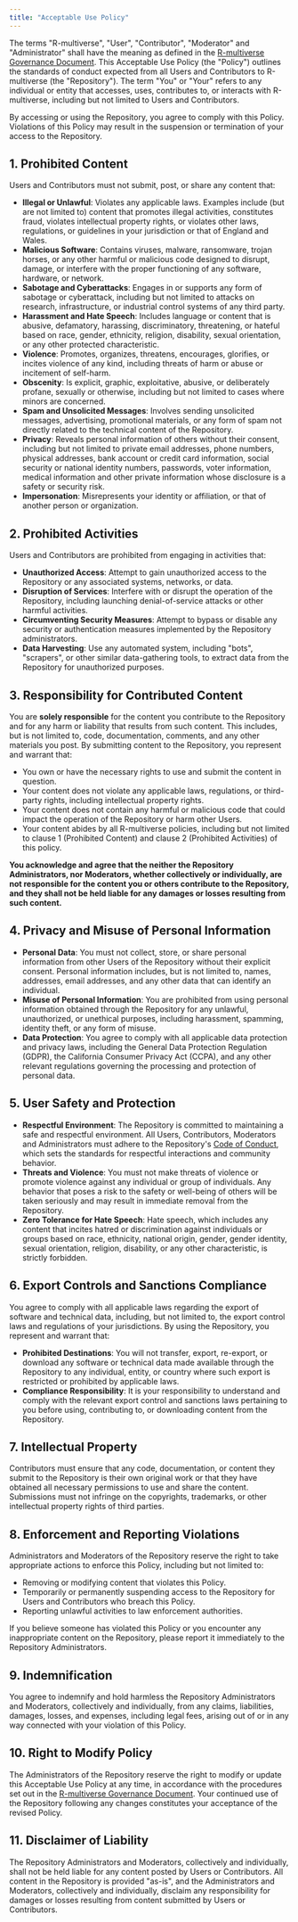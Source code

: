 ```yaml
---
title: "Acceptable Use Policy"
---
```


The terms "R-multiverse", "User", "Contributor", "Moderator" and "Administrator" shall have the meaning as defined in the [R-multiverse Governance Document](governance.md).
This Acceptable Use Policy (the "Policy") outlines the standards of conduct expected from all Users and Contributors to R-multiverse (the "Repository").
The term "You" or "Your" refers to any individual or entity that accesses, uses, contributes to, or interacts with R-multiverse, including but not limited to Users and Contributors.

By accessing or using the Repository, you agree to comply with this Policy.
Violations of this Policy may result in the suspension or termination of your access to the Repository.

## 1. Prohibited Content

Users and Contributors must not submit, post, or share any content that:

- **Illegal or Unlawful**: Violates any applicable laws. Examples include (but are not limited to) content that promotes illegal activities, constitutes fraud, violates intellectual property rights, or violates other laws, regulations, or guidelines in your jurisdiction or that of England and Wales.
- **Malicious Software**: Contains viruses, malware, ransomware, trojan horses, or any other harmful or malicious code designed to disrupt, damage, or interfere with the proper functioning of any software, hardware, or network.
- **Sabotage and Cyberattacks**: Engages in or supports any form of sabotage or cyberattack, including but not limited to attacks on research, infrastructure, or industrial control systems of any third party.
- **Harassment and Hate Speech**: Includes language or content that is abusive, defamatory, harassing, discriminatory, threatening, or hateful based on race, gender, ethnicity, religion, disability, sexual orientation, or any other protected characteristic.
- **Violence**: Promotes, organizes, threatens, encourages, glorifies, or incites violence of any kind, including threats of harm or abuse or incitement of self-harm.
- **Obscenity**: Is explicit, graphic, exploitative, abusive, or deliberately profane, sexually or otherwise, including but not limited to cases where minors are concerned.
- **Spam and Unsolicited Messages**: Involves sending unsolicited messages, advertising, promotional materials, or any form of spam not directly related to the technical content of the Repository.
- **Privacy**: Reveals personal information of others without their consent, including but not limited to private email addresses, phone numbers, physical addresses, bank account or credit card information, social security or national identity numbers, passwords, voter information, medical information and other private information whose disclosure is a safety or security risk.
- **Impersonation**: Misrepresents your identity or affiliation, or that of another person or organization.

## 2. Prohibited Activities

Users and Contributors are prohibited from engaging in activities that:

- **Unauthorized Access**: Attempt to gain unauthorized access to the Repository or any associated systems, networks, or data.
- **Disruption of Services**: Interfere with or disrupt the operation of the Repository, including launching denial-of-service attacks or other harmful activities.
- **Circumventing Security Measures**: Attempt to bypass or disable any security or authentication measures implemented by the Repository administrators.
- **Data Harvesting**: Use any automated system, including "bots", "scrapers", or other similar data-gathering tools, to extract data from the Repository for unauthorized purposes.

## 3. Responsibility for Contributed Content

You are **solely responsible** for the content you contribute to the Repository and for any harm or liability that results from such content. This includes, but is not limited to, code, documentation, comments, and any other materials you post. By submitting content to the Repository, you represent and warrant that:

- You own or have the necessary rights to use and submit the content in question.
- Your content does not violate any applicable laws, regulations, or third-party rights, including intellectual property rights.
- Your content does not contain any harmful or malicious code that could impact the operation of the Repository or harm other Users.
- Your content abides by all R-multiverse policies, including but not limited to clause 1 (Prohibited Content) and clause 2 (Prohibited Activities) of this policy.

**You acknowledge and agree that the neither the Repository Administrators, nor Moderators, whether collectively or individually, are not responsible for the content you or others contribute to the Repository, and they shall not be held liable for any damages or losses resulting from such content.**

## 4. Privacy and Misuse of Personal Information

- **Personal Data**: You must not collect, store, or share personal information from other Users of the Repository without their explicit consent.
Personal information includes, but is not limited to, names, addresses, email addresses, and any other data that can identify an individual.
- **Misuse of Personal Information**: You are prohibited from using personal information obtained through the Repository for any unlawful, unauthorized, or unethical purposes, including harassment, spamming, identity theft, or any form of misuse.
- **Data Protection**: You agree to comply with all applicable data protection and privacy laws, including the General Data Protection Regulation (GDPR), the California Consumer Privacy Act (CCPA), and any other relevant regulations governing the processing and protection of personal data.

## 5. User Safety and Protection

- **Respectful Environment**: The Repository is committed to maintaining a safe and respectful environment. All Users, Contributors, Moderators and Administrators must adhere to the Repository's [Code of Conduct](conduct.md), which sets the standards for respectful interactions and community behavior.
- **Threats and Violence**: You must not make threats of violence or promote violence against any individual or group of individuals. Any behavior that poses a risk to the safety or well-being of others will be taken seriously and may result in immediate removal from the Repository.
- **Zero Tolerance for Hate Speech**: Hate speech, which includes any content that incites hatred or discrimination against individuals or groups based on race, ethnicity, national origin, gender, gender identity, sexual orientation, religion, disability, or any other characteristic, is strictly forbidden.

## 6. Export Controls and Sanctions Compliance

You agree to comply with all applicable laws regarding the export of software and technical data, including, but not limited to, the export control laws and regulations of your jurisdictions. By using the Repository, you represent and warrant that:

- **Prohibited Destinations**: You will not transfer, export, re-export, or download any software or technical data made available through the Repository to any individual, entity, or country where such export is restricted or prohibited by applicable laws.
- **Compliance Responsibility**: It is your responsibility to understand and comply with the relevant export control and sanctions laws pertaining to you before using, contributing to, or downloading content from the Repository.

## 7. Intellectual Property

Contributors must ensure that any code, documentation, or content they submit to the Repository is their own original work or that they have obtained all necessary permissions to use and share the content.
Submissions must not infringe on the copyrights, trademarks, or other intellectual property rights of third parties.

## 8. Enforcement and Reporting Violations

Administrators and Moderators of the Repository reserve the right to take appropriate actions to enforce this Policy, including but not limited to:

- Removing or modifying content that violates this Policy.
- Temporarily or permanently suspending access to the Repository for Users and Contributors who breach this Policy.
- Reporting unlawful activities to law enforcement authorities.

If you believe someone has violated this Policy or you encounter any inappropriate content on the Repository, please report it immediately to the Repository Administrators.

## 9. Indemnification

You agree to indemnify and hold harmless the Repository Administrators and Moderators, collectively and individually, from any claims, liabilities, damages, losses, and expenses, including legal fees, arising out of or in any way connected with your violation of this Policy.

## 10. Right to Modify Policy

The Administrators of the Repository reserve the right to modify or update this Acceptable Use Policy at any time, in accordance with the procedures set out in the [R-multiverse Governance Document](governance.md).
Your continued use of the Repository following any changes constitutes your acceptance of the revised Policy.

## 11. Disclaimer of Liability

The Repository Administrators and Moderators, collectively and individually, shall not be held liable for any content posted by Users or Contributors.
All content in the Repository is provided "as-is", and the Administrators and Moderators, collectively and individually, disclaim any responsibility for damages or losses resulting from content submitted by Users or Contributors.
